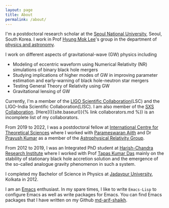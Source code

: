 ```yaml
---
layout: page
title: About
permalink: /about/
---
```


I'm a postdoctoral research scholar at the [Seoul National University](https://en.snu.ac.kr), Seoul, South Korea. I work in Prof [Hyung Mok Lee](http://astro.snu.ac.kr/~hmlee/)'s group in the department of [physics and astronomy](https://physics.snu.ac.kr/en).

I work on different aspects of gravitational-wave (GW) physics including 
  - Modeling of eccentric waveform using Numerical Relativity (NR) simulations of binary black hole mergers
  - Studying implications of higher modes of GW in improving parameter estimation and early-warning of black hole-neutron star mergers
  - Testing General Theory of Relativity using GW
  - Gravitational lensing of GW

Currently, I'm a member of the [LIGO Scientific Collaboration](https://www.ligo.org/)(LSC) and the LIGO-India Scientific Collaboration(LISC). I am also member of the [SXS Collaboration](https://www.black-holes.org/). [Here]({{site.baseurl}}{% link collaborators.md %}) is an incomplete list of my collaborators.

From 2019 to 2022, I was a postdoctoral fellow at [International Centre for Theoretical Sciences](https://www.icts.res.in/) where I worked with [Parameswaran Ajith](https://home.icts.res.in/~ajith/Home.html) and Dr [Prayush Kumar](https://www.icts.res.in/people/prayush-kumar) as a member of the [Astrophysical Relativity Group](https://www.icts.res.in/research/astrorel).

From 2012 to 2019, I was an Integrated PhD student at [Harish-Chandra Research Institute](http://www.hri.res.in) where I worked with Prof [Tapas Kumar Das](http://www.hri.res.in/~tapas/) mainly on the stability of stationary black hole accretion solution and the emergence of the so-called analogue gravity phenomenon in such a system.

I completed my Bachelor of Science in Physics at [Jadavpur University](http://www.jaduniv.edu.in/), Kolkata in 2012.

I am an [Emacs](https://www.gnu.org/software/emacs/) enthusiast. In my spare times, I like to write `Emacs-Lisp` to configure Emacs as well as write packages for Emacs. You can find Emacs packages that I have written on my Github [md-arif-shaikh](https://github.com/md-arif-shaikh).
